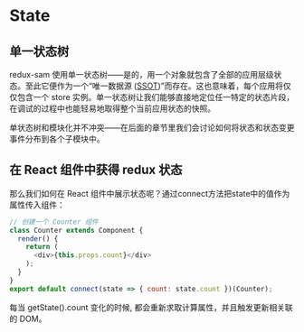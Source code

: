 # State

## 单一状态树

redux-sam 使用单一状态树——是的，用一个对象就包含了全部的应用层级状态。至此它便作为一个“唯一数据源 ([SSOT](https://en.wikipedia.org/wiki/Single_source_of_truth))”而存在。这也意味着，每个应用将仅仅包含一个 store 实例。单一状态树让我们能够直接地定位任一特定的状态片段，在调试的过程中也能轻易地取得整个当前应用状态的快照。

单状态树和模块化并不冲突——在后面的章节里我们会讨论如何将状态和状态变更事件分布到各个子模块中。

## 在 React 组件中获得 redux 状态
那么我们如何在 React 组件中展示状态呢？通过connect方法把state中的值作为属性传入组件：

```js
// 创建一个 Counter 组件
class Counter extends Component {
  render() {
    return (
      <div>{this.props.count}</div>
    );
  }
}
export default connect(state => { count: state.count })(Counter);

```

每当 getState().count 变化的时候, 都会重新求取计算属性，并且触发更新相关联的 DOM。

